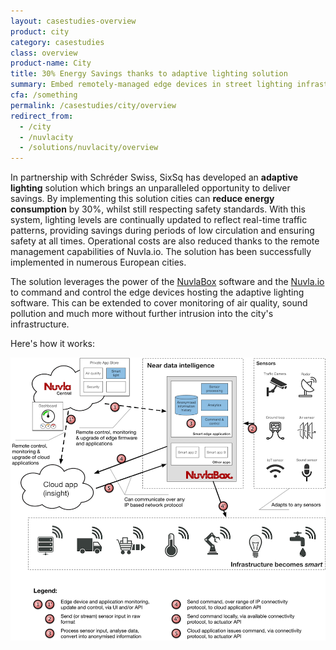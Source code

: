 ```yaml
---
layout: casestudies-overview
product: city
category: casestudies
class: overview
product-name: City
title: 30% Energy Savings thanks to adaptive lighting solution
summary: Embed remotely-managed edge devices in street lighting infrastructure to provide future-proof solution.
cfa: /something
permalink: /casestudies/city/overview
redirect_from:
  - /city
  - /nuvlacity
  - /solutions/nuvlacity/overview
---
```


In partnership with Schréder Swiss, SixSq has developed an **adaptive lighting** solution which brings an unparalleled opportunity to deliver savings. By implementing this solution cities can **reduce energy consumption** by 30%, whilst still respecting safety standards. With this system, lighting levels are continually updated to reflect real-time traffic patterns, providing savings during periods of low circulation and ensuring safety at all times. Operational costs are also reduced thanks to the remote management capabilities of Nuvla.io. The solution has been successfully implemented in numerous European cities.

The solution leverages the power of the [NuvlaBox](/products-and-services/nuvlabox/overview) software and the [Nuvla.io](/nuvla.io/overview) to command and control the edge devices hosting the adaptive lighting software. This can be extended to cover monitoring of air quality, sound pollution and much more without further intrusion into the city's infrastructure.

Here's how it works:

![NuvlaCity Architecture](/img/content/diagrams/nuvlacity-architecture.png "NuvlaCity Architecture")

